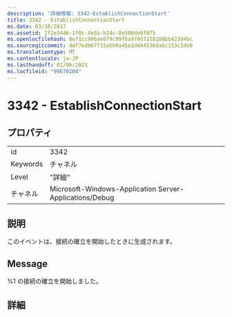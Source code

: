 ```yaml
---
description: '詳細情報: 3342-EstablishConnectionStart'
title: 3342 - EstablishConnectionStart
ms.date: 03/30/2017
ms.assetid: 2f2e3446-1f0c-4e8a-b14c-0e500de0f075
ms.openlocfilehash: 8ef1cc996ae079c99f6a970d7218180bb423d4bc
ms.sourcegitcommit: ddf7edb67715a5b9a45e3dd44536dabc153c1de0
ms.translationtype: MT
ms.contentlocale: ja-JP
ms.lasthandoff: 02/06/2021
ms.locfileid: "99670204"
---
```

# <a name="3342---establishconnectionstart"></a>3342 - EstablishConnectionStart

## <a name="properties"></a>プロパティ  
  
|||  
|-|-|  
|id|3342|  
|Keywords|チャネル|  
|Level|"詳細"|  
|チャネル|Microsoft-Windows-Application Server-Applications/Debug|  
  
## <a name="description"></a>説明  

 このイベントは、接続の確立を開始したときに生成されます。  
  
## <a name="message"></a>Message  

 %1 の接続の確立を開始しました。  
  
## <a name="details"></a>詳細
